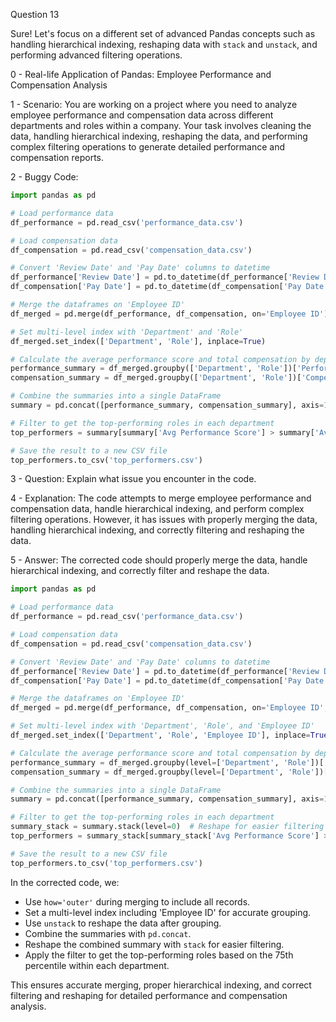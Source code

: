 Question 13

Sure! Let's focus on a different set of advanced Pandas concepts such as handling hierarchical indexing, reshaping data with `stack` and `unstack`, and performing advanced filtering operations.

0 - Real-life Application of Pandas: Employee Performance and Compensation Analysis

1 - Scenario:
You are working on a project where you need to analyze employee performance and compensation data across different departments and roles within a company. Your task involves cleaning the data, handling hierarchical indexing, reshaping the data, and performing complex filtering operations to generate detailed performance and compensation reports.

2 - Buggy Code:
```python
import pandas as pd

# Load performance data
df_performance = pd.read_csv('performance_data.csv')

# Load compensation data
df_compensation = pd.read_csv('compensation_data.csv')

# Convert 'Review Date' and 'Pay Date' columns to datetime
df_performance['Review Date'] = pd.to_datetime(df_performance['Review Date'])
df_compensation['Pay Date'] = pd.to_datetime(df_compensation['Pay Date'])

# Merge the dataframes on 'Employee ID'
df_merged = pd.merge(df_performance, df_compensation, on='Employee ID')

# Set multi-level index with 'Department' and 'Role'
df_merged.set_index(['Department', 'Role'], inplace=True)

# Calculate the average performance score and total compensation by department and role
performance_summary = df_merged.groupby(['Department', 'Role'])['Performance Score'].mean()
compensation_summary = df_merged.groupby(['Department', 'Role'])['Compensation'].sum()

# Combine the summaries into a single DataFrame
summary = pd.concat([performance_summary, compensation_summary], axis=1, keys=['Avg Performance Score', 'Total Compensation'])

# Filter to get the top-performing roles in each department
top_performers = summary[summary['Avg Performance Score'] > summary['Avg Performance Score'].quantile(0.75)]

# Save the result to a new CSV file
top_performers.to_csv('top_performers.csv')
```

3 - Question:
Explain what issue you encounter in the code.

4 - Explanation:
The code attempts to merge employee performance and compensation data, handle hierarchical indexing, and perform complex filtering operations. However, it has issues with properly merging the data, handling hierarchical indexing, and correctly filtering and reshaping the data.

5 - Answer:
The corrected code should properly merge the data, handle hierarchical indexing, and correctly filter and reshape the data.
```python
import pandas as pd

# Load performance data
df_performance = pd.read_csv('performance_data.csv')

# Load compensation data
df_compensation = pd.read_csv('compensation_data.csv')

# Convert 'Review Date' and 'Pay Date' columns to datetime
df_performance['Review Date'] = pd.to_datetime(df_performance['Review Date'])
df_compensation['Pay Date'] = pd.to_datetime(df_compensation['Pay Date'])

# Merge the dataframes on 'Employee ID'
df_merged = pd.merge(df_performance, df_compensation, on='Employee ID', how='outer')

# Set multi-level index with 'Department', 'Role', and 'Employee ID'
df_merged.set_index(['Department', 'Role', 'Employee ID'], inplace=True)

# Calculate the average performance score and total compensation by department and role
performance_summary = df_merged.groupby(level=['Department', 'Role'])['Performance Score'].mean().unstack()
compensation_summary = df_merged.groupby(level=['Department', 'Role'])['Compensation'].sum().unstack()

# Combine the summaries into a single DataFrame
summary = pd.concat([performance_summary, compensation_summary], axis=1, keys=['Avg Performance Score', 'Total Compensation'])

# Filter to get the top-performing roles in each department
summary_stack = summary.stack(level=0)  # Reshape for easier filtering
top_performers = summary_stack[summary_stack['Avg Performance Score'] > summary_stack['Avg Performance Score'].groupby(level=0).transform('quantile', 0.75)]

# Save the result to a new CSV file
top_performers.to_csv('top_performers.csv')
```
In the corrected code, we:
- Use `how='outer'` during merging to include all records.
- Set a multi-level index including 'Employee ID' for accurate grouping.
- Use `unstack` to reshape the data after grouping.
- Combine the summaries with `pd.concat`.
- Reshape the combined summary with `stack` for easier filtering.
- Apply the filter to get the top-performing roles based on the 75th percentile within each department.

This ensures accurate merging, proper hierarchical indexing, and correct filtering and reshaping for detailed performance and compensation analysis.
